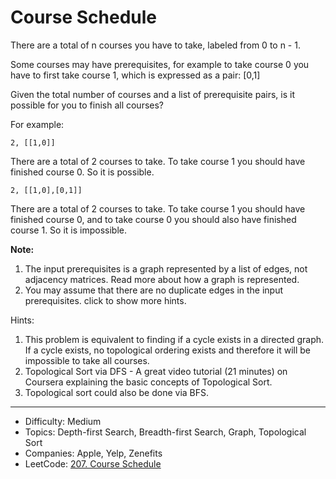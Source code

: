 # Course Schedule

There are a total of n courses you have to take, labeled from 0 to n - 1.

Some courses may have prerequisites, for example to take course 0 you have to first take course 1, which is expressed as a pair: [0,1]

Given the total number of courses and a list of prerequisite pairs, is it possible for you to finish all courses?

For example:
```
2, [[1,0]]
```
There are a total of 2 courses to take. To take course 1 you should have finished course 0. So it is possible.
```
2, [[1,0],[0,1]]
```
There are a total of 2 courses to take. To take course 1 you should have finished course 0, and to take course 0 you should also have finished course 1. So it is impossible.

**Note:**  
1. The input prerequisites is a graph represented by a list of edges, not adjacency matrices. Read more about how a graph is represented.
2. You may assume that there are no duplicate edges in the input prerequisites.
click to show more hints.

Hints:
1. This problem is equivalent to finding if a cycle exists in a directed graph. If a cycle exists, no topological ordering exists and therefore it will be impossible to take all courses.
2. Topological Sort via DFS - A great video tutorial (21 minutes) on Coursera explaining the basic concepts of Topological Sort.
3. Topological sort could also be done via BFS.

---

* Difficulty: Medium
* Topics: Depth-first Search, Breadth-first Search, Graph, Topological Sort
* Companies: Apple, Yelp, Zenefits
* LeetCode: [207. Course Schedule](https://leetcode.com/problems/course-schedule/description/)
